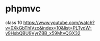 # phpmvc

class 10
https://www.youtube.com/watch?v=0XkGbThIVzc&index=10&list=PLTydW-y9HsbQBU9VyrZBB_x59MtvQGX32